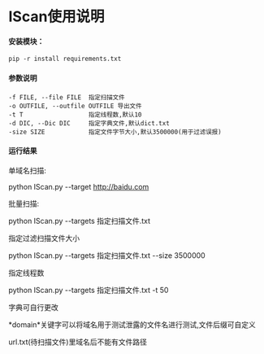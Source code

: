 # IScan使用说明

#### 安装模块：

```
pip -r install requirements.txt
```



#### 参数说明

```
-f FILE, --file FILE  指定扫描文件
-o OUTFILE, --outfile OUTFILE 导出文件
-t T                  指定线程数,默认10
-d DIC, --Dic DIC     指定字典文件,默认dict.txt
-size SIZE            指定文件字节大小,默认3500000(用于过滤误报)
```



#### 运行结果

单域名扫描:

python IScan.py --target http://baidu.com

批量扫描:

python IScan.py --targets 指定扫描文件.txt

指定过滤扫描文件大小

python IScan.py --targets 指定扫描文件.txt --size 3500000

指定线程数

python IScan.py --targets 指定扫描文件.txt  -t 50

字典可自行更改

*domain\*关键字可以将域名用于测试泄露的文件名进行测试,文件后缀可自定义

url.txt(待扫描文件)里域名后不能有文件路径







